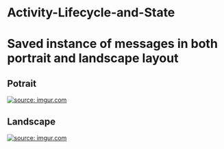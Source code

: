 # Activity-Lifecycle-and-State
<h1> Saved instance of messages in both portrait and landscape layout </h1>
<h2> Potrait </h2>
<a href="https://imgur.com/CLRWl53"><img src="https://i.imgur.com/CLRWl53.gif" title="source: imgur.com" /></a>
<h2> Landscape </h2>
<a href="https://imgur.com/Tpd9AMI"><img src="https://i.imgur.com/Tpd9AMI.gif" title="source: imgur.com" /></a>
